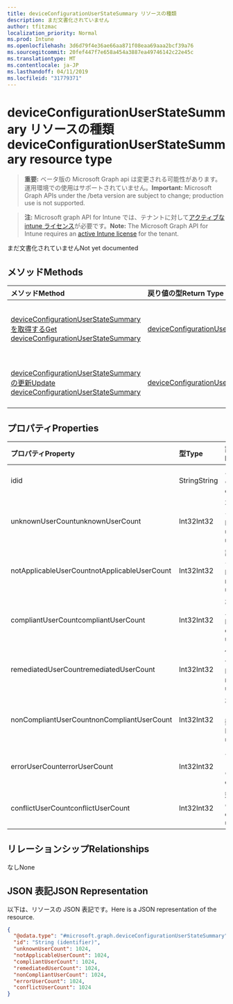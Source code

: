 ```yaml
---
title: deviceConfigurationUserStateSummary リソースの種類
description: まだ文書化されていません
author: tfitzmac
localization_priority: Normal
ms.prod: Intune
ms.openlocfilehash: 3d6d79f4e36ae66aa871f08eaa69aaa2bcf39a76
ms.sourcegitcommit: 20fef447f7e658a454a3887ea49746142c22e45c
ms.translationtype: MT
ms.contentlocale: ja-JP
ms.lasthandoff: 04/11/2019
ms.locfileid: "31779371"
---
```

# <a name="deviceconfigurationuserstatesummary-resource-type"></a><span data-ttu-id="98703-103">deviceConfigurationUserStateSummary リソースの種類</span><span class="sxs-lookup"><span data-stu-id="98703-103">deviceConfigurationUserStateSummary resource type</span></span>

> <span data-ttu-id="98703-104">**重要:** ベータ版の Microsoft Graph api は変更される可能性があります。運用環境での使用はサポートされていません。</span><span class="sxs-lookup"><span data-stu-id="98703-104">**Important:** Microsoft Graph APIs under the /beta version are subject to change; production use is not supported.</span></span>

> <span data-ttu-id="98703-105">**注:** Microsoft graph API for Intune では、テナントに対して[アクティブな intune ライセンス](https://go.microsoft.com/fwlink/?linkid=839381)が必要です。</span><span class="sxs-lookup"><span data-stu-id="98703-105">**Note:** The Microsoft Graph API for Intune requires an [active Intune license](https://go.microsoft.com/fwlink/?linkid=839381) for the tenant.</span></span>

<span data-ttu-id="98703-106">まだ文書化されていません</span><span class="sxs-lookup"><span data-stu-id="98703-106">Not yet documented</span></span>

## <a name="methods"></a><span data-ttu-id="98703-107">メソッド</span><span class="sxs-lookup"><span data-stu-id="98703-107">Methods</span></span>
|<span data-ttu-id="98703-108">メソッド</span><span class="sxs-lookup"><span data-stu-id="98703-108">Method</span></span>|<span data-ttu-id="98703-109">戻り値の型</span><span class="sxs-lookup"><span data-stu-id="98703-109">Return Type</span></span>|<span data-ttu-id="98703-110">説明</span><span class="sxs-lookup"><span data-stu-id="98703-110">Description</span></span>|
|:---|:---|:---|
|[<span data-ttu-id="98703-111">deviceConfigurationUserStateSummary を取得する</span><span class="sxs-lookup"><span data-stu-id="98703-111">Get deviceConfigurationUserStateSummary</span></span>](../api/intune-deviceconfig-deviceconfigurationuserstatesummary-get.md)|[<span data-ttu-id="98703-112">deviceConfigurationUserStateSummary</span><span class="sxs-lookup"><span data-stu-id="98703-112">deviceConfigurationUserStateSummary</span></span>](../resources/intune-deviceconfig-deviceconfigurationuserstatesummary.md)|<span data-ttu-id="98703-113">[deviceConfigurationUserStateSummary](../resources/intune-deviceconfig-deviceconfigurationuserstatesummary.md)オブジェクトのプロパティとリレーションシップを読み取ります。</span><span class="sxs-lookup"><span data-stu-id="98703-113">Read properties and relationships of the [deviceConfigurationUserStateSummary](../resources/intune-deviceconfig-deviceconfigurationuserstatesummary.md) object.</span></span>|
|[<span data-ttu-id="98703-114">deviceConfigurationUserStateSummary の更新</span><span class="sxs-lookup"><span data-stu-id="98703-114">Update deviceConfigurationUserStateSummary</span></span>](../api/intune-deviceconfig-deviceconfigurationuserstatesummary-update.md)|[<span data-ttu-id="98703-115">deviceConfigurationUserStateSummary</span><span class="sxs-lookup"><span data-stu-id="98703-115">deviceConfigurationUserStateSummary</span></span>](../resources/intune-deviceconfig-deviceconfigurationuserstatesummary.md)|<span data-ttu-id="98703-116">[deviceConfigurationUserStateSummary](../resources/intune-deviceconfig-deviceconfigurationuserstatesummary.md)オブジェクトのプロパティを更新します。</span><span class="sxs-lookup"><span data-stu-id="98703-116">Update the properties of a [deviceConfigurationUserStateSummary](../resources/intune-deviceconfig-deviceconfigurationuserstatesummary.md) object.</span></span>|

## <a name="properties"></a><span data-ttu-id="98703-117">プロパティ</span><span class="sxs-lookup"><span data-stu-id="98703-117">Properties</span></span>
|<span data-ttu-id="98703-118">プロパティ</span><span class="sxs-lookup"><span data-stu-id="98703-118">Property</span></span>|<span data-ttu-id="98703-119">型</span><span class="sxs-lookup"><span data-stu-id="98703-119">Type</span></span>|<span data-ttu-id="98703-120">説明</span><span class="sxs-lookup"><span data-stu-id="98703-120">Description</span></span>|
|:---|:---|:---|
|<span data-ttu-id="98703-121">id</span><span class="sxs-lookup"><span data-stu-id="98703-121">id</span></span>|<span data-ttu-id="98703-122">String</span><span class="sxs-lookup"><span data-stu-id="98703-122">String</span></span>|<span data-ttu-id="98703-123">エンティティのキー。</span><span class="sxs-lookup"><span data-stu-id="98703-123">Key of the entity.</span></span>|
|<span data-ttu-id="98703-124">unknownUserCount</span><span class="sxs-lookup"><span data-stu-id="98703-124">unknownUserCount</span></span>|<span data-ttu-id="98703-125">Int32</span><span class="sxs-lookup"><span data-stu-id="98703-125">Int32</span></span>|<span data-ttu-id="98703-126">不明なユーザーの数</span><span class="sxs-lookup"><span data-stu-id="98703-126">Number of unknown users</span></span>|
|<span data-ttu-id="98703-127">notApplicableUserCount</span><span class="sxs-lookup"><span data-stu-id="98703-127">notApplicableUserCount</span></span>|<span data-ttu-id="98703-128">Int32</span><span class="sxs-lookup"><span data-stu-id="98703-128">Int32</span></span>|<span data-ttu-id="98703-129">該当しないユーザーの数</span><span class="sxs-lookup"><span data-stu-id="98703-129">Number of not applicable users</span></span>|
|<span data-ttu-id="98703-130">compliantUserCount</span><span class="sxs-lookup"><span data-stu-id="98703-130">compliantUserCount</span></span>|<span data-ttu-id="98703-131">Int32</span><span class="sxs-lookup"><span data-stu-id="98703-131">Int32</span></span>|<span data-ttu-id="98703-132">準拠しているユーザーの数</span><span class="sxs-lookup"><span data-stu-id="98703-132">Number of compliant users</span></span>|
|<span data-ttu-id="98703-133">remediatedUserCount</span><span class="sxs-lookup"><span data-stu-id="98703-133">remediatedUserCount</span></span>|<span data-ttu-id="98703-134">Int32</span><span class="sxs-lookup"><span data-stu-id="98703-134">Int32</span></span>|<span data-ttu-id="98703-135">修復したユーザーの数</span><span class="sxs-lookup"><span data-stu-id="98703-135">Number of remediated users</span></span>|
|<span data-ttu-id="98703-136">nonCompliantUserCount</span><span class="sxs-lookup"><span data-stu-id="98703-136">nonCompliantUserCount</span></span>|<span data-ttu-id="98703-137">Int32</span><span class="sxs-lookup"><span data-stu-id="98703-137">Int32</span></span>|<span data-ttu-id="98703-138">準拠していないユーザーの数</span><span class="sxs-lookup"><span data-stu-id="98703-138">Number of NonCompliant users</span></span>|
|<span data-ttu-id="98703-139">errorUserCount</span><span class="sxs-lookup"><span data-stu-id="98703-139">errorUserCount</span></span>|<span data-ttu-id="98703-140">Int32</span><span class="sxs-lookup"><span data-stu-id="98703-140">Int32</span></span>|<span data-ttu-id="98703-141">エラーが発生したユーザーの数</span><span class="sxs-lookup"><span data-stu-id="98703-141">Number of error users</span></span>|
|<span data-ttu-id="98703-142">conflictUserCount</span><span class="sxs-lookup"><span data-stu-id="98703-142">conflictUserCount</span></span>|<span data-ttu-id="98703-143">Int32</span><span class="sxs-lookup"><span data-stu-id="98703-143">Int32</span></span>|<span data-ttu-id="98703-144">競合ユーザーの数</span><span class="sxs-lookup"><span data-stu-id="98703-144">Number of conflict users</span></span>|

## <a name="relationships"></a><span data-ttu-id="98703-145">リレーションシップ</span><span class="sxs-lookup"><span data-stu-id="98703-145">Relationships</span></span>
<span data-ttu-id="98703-146">なし</span><span class="sxs-lookup"><span data-stu-id="98703-146">None</span></span>

## <a name="json-representation"></a><span data-ttu-id="98703-147">JSON 表記</span><span class="sxs-lookup"><span data-stu-id="98703-147">JSON Representation</span></span>
<span data-ttu-id="98703-148">以下は、リソースの JSON 表記です。</span><span class="sxs-lookup"><span data-stu-id="98703-148">Here is a JSON representation of the resource.</span></span>
<!-- {
  "blockType": "resource",
  "keyProperty": "id",
  "@odata.type": "microsoft.graph.deviceConfigurationUserStateSummary"
}
-->
``` json
{
  "@odata.type": "#microsoft.graph.deviceConfigurationUserStateSummary",
  "id": "String (identifier)",
  "unknownUserCount": 1024,
  "notApplicableUserCount": 1024,
  "compliantUserCount": 1024,
  "remediatedUserCount": 1024,
  "nonCompliantUserCount": 1024,
  "errorUserCount": 1024,
  "conflictUserCount": 1024
}
```






